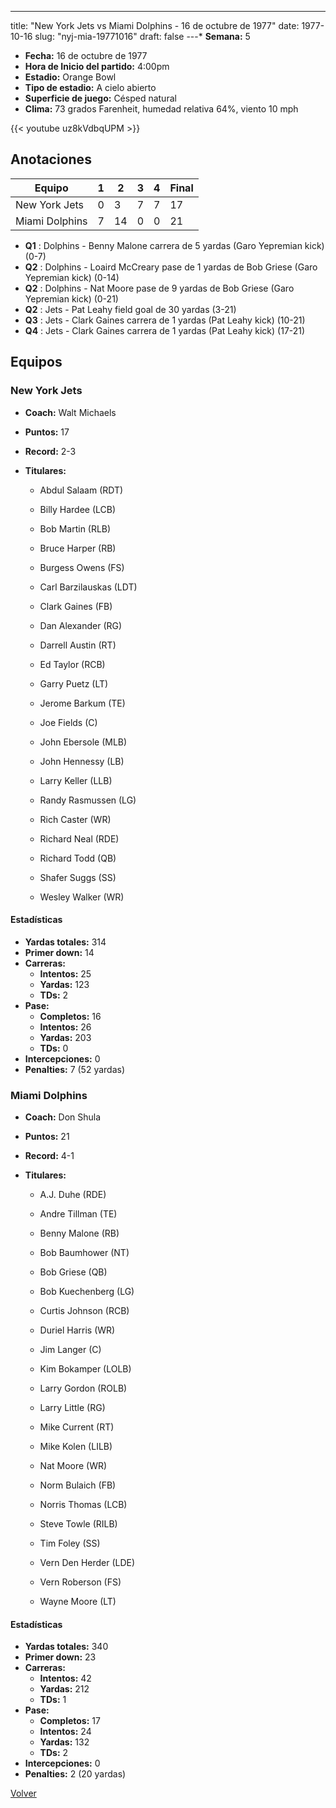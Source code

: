 ---
title: "New York Jets vs Miami Dolphins - 16 de octubre de 1977"
date: 1977-10-16
slug: "nyj-mia-19771016"
draft: false
---* **Semana:** 5
* **Fecha:** 16 de octubre de 1977
* **Hora de Inicio del partido:** 4:00pm
* **Estadio:** Orange Bowl
* **Tipo de estadio:** A cielo abierto
* **Superficie de juego:** Césped natural
* **Clima:** 73 grados Farenheit, humedad relativa 64%, viento 10 mph

{{< youtube uz8kVdbqUPM >}}


## Anotaciones
| Equipo | 1 | 2 | 3 | 4 | Final |
|--------|---|---|---|---|-------|
| New York Jets  | 0 | 3 | 7 | 7  | 17 |
| Miami Dolphins  | 7 | 14 | 0 | 0  | 21 |
* **Q1** : Dolphins - Benny Malone carrera de 5 yardas (Garo Yepremian kick) (0-7)
* **Q2** : Dolphins - Loaird McCreary pase de 1 yardas de Bob Griese (Garo Yepremian kick) (0-14)
* **Q2** : Dolphins - Nat Moore pase de 9 yardas de Bob Griese (Garo Yepremian kick) (0-21)
* **Q2** : Jets - Pat Leahy field goal de 30 yardas (3-21)
* **Q3** : Jets - Clark Gaines carrera de 1 yardas (Pat Leahy kick) (10-21)
* **Q4** : Jets - Clark Gaines carrera de 1 yardas (Pat Leahy kick) (17-21)


## Equipos


### New York Jets
* **Coach:** Walt Michaels
* **Puntos:** 17
* **Record:** 2-3
* **Titulares:** 

  * Abdul Salaam (RDT) 

  * Billy Hardee (LCB) 

  * Bob Martin (RLB) 

  * Bruce Harper (RB) 

  * Burgess Owens (FS) 

  * Carl Barzilauskas (LDT) 

  * Clark Gaines (FB) 

  * Dan Alexander (RG) 

  * Darrell Austin (RT) 

  * Ed Taylor (RCB) 

  * Garry Puetz (LT) 

  * Jerome Barkum (TE) 

  * Joe Fields (C) 

  * John Ebersole (MLB) 

  * John Hennessy (LB) 

  * Larry Keller (LLB) 

  * Randy Rasmussen (LG) 

  * Rich Caster (WR) 

  * Richard Neal (RDE) 

  * Richard Todd (QB) 

  * Shafer Suggs (SS) 

  * Wesley Walker (WR) 

#### Estadísticas
* **Yardas totales:** 314
* **Primer down:** 14
* **Carreras:**
  * **Intentos:** 25
  * **Yardas:** 123
  * **TDs:** 2
* **Pase:**
  * **Completos:** 16
  * **Intentos:** 26
  * **Yardas:** 203
  * **TDs:** 0
* **Intercepciones:** 0
* **Penalties:** 7 (52 yardas)

### Miami Dolphins
* **Coach:** Don Shula
* **Puntos:** 21
* **Record:** 4-1
* **Titulares:** 

  * A.J. Duhe (RDE) 

  * Andre Tillman (TE) 

  * Benny Malone (RB) 

  * Bob Baumhower (NT) 

  * Bob Griese (QB) 

  * Bob Kuechenberg (LG) 

  * Curtis Johnson (RCB) 

  * Duriel Harris (WR) 

  * Jim Langer (C) 

  * Kim Bokamper (LOLB) 

  * Larry Gordon (ROLB) 

  * Larry Little (RG) 

  * Mike Current (RT) 

  * Mike Kolen (LILB) 

  * Nat Moore (WR) 

  * Norm Bulaich (FB) 

  * Norris Thomas (LCB) 

  * Steve Towle (RILB) 

  * Tim Foley (SS) 

  * Vern Den Herder (LDE) 

  * Vern Roberson (FS) 

  * Wayne Moore (LT) 

#### Estadísticas
* **Yardas totales:** 340
* **Primer down:** 23
* **Carreras:**
  * **Intentos:** 42
  * **Yardas:** 212
  * **TDs:** 1
* **Pase:**
  * **Completos:** 17
  * **Intentos:** 24
  * **Yardas:** 132
  * **TDs:** 2
* **Intercepciones:** 0
* **Penalties:** 2 (20 yardas)


[Volver](/historia/1977)
